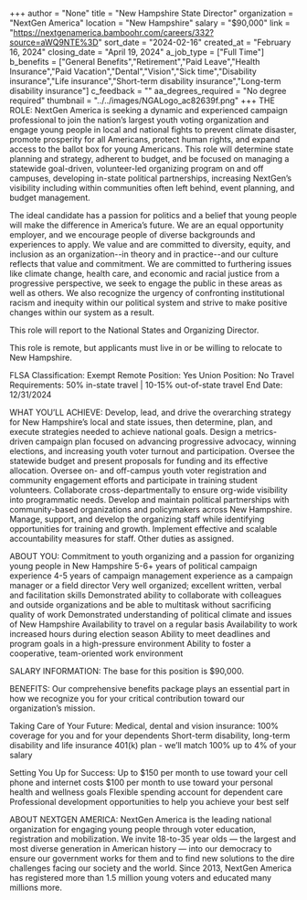 +++
author = "None"
title = "New Hampshire State Director"
organization = "NextGen America"
location = "New Hampshire"
salary = "$90,000"
link = "https://nextgenamerica.bamboohr.com/careers/332?source=aWQ9NTE%3D"
sort_date = "2024-02-16"
created_at = "February 16, 2024"
closing_date = "April 19, 2024"
a_job_type = ["Full Time"]
b_benefits = ["General Benefits","Retirement","Paid Leave","Health Insurance","Paid Vacation","Dental","Vision","Sick time","Disability insurance","Life insurance","Short-term disability insurance","Long-term disability insurance"]
c_feedback = ""
aa_degrees_required = "No degree required"
thumbnail = "../../images/NGALogo_ac82639f.png"
+++
THE ROLE: 
NextGen America is seeking a dynamic and experienced campaign professional to join the nation’s largest youth voting organization and engage young people in local and national fights to prevent climate disaster, promote prosperity for all Americans, protect human rights, and expand access to the ballot box for young Americans. This role will determine state planning and strategy, adherent to budget, and be focused on managing a statewide goal-driven, volunteer-led organizing program on and off campuses, developing in-state political partnerships, increasing NextGen’s visibility including within communities often left behind, event planning, and budget management.

The ideal candidate has a passion for politics and a belief that young people will make the difference in America’s future. We are an equal opportunity employer, and we encourage people of diverse backgrounds and experiences to apply. We value and are committed to diversity, equity, and inclusion as an organization--in theory and in practice--and our culture reflects that value and commitment. We are committed to furthering issues like climate change, health care, and economic and racial justice from a progressive perspective, we seek to engage the public in these areas as well as others. We also recognize the urgency of confronting institutional racism and inequity within our political system and strive to make positive changes within our system as a result.

This role will report to the National States and Organizing Director. 

This role is remote, but applicants must live in or be willing to relocate to New Hampshire.

FLSA Classification: Exempt
Remote Position: Yes
Union Position: No
Travel Requirements: 50% in-state travel | 10-15% out-of-state travel
End Date: 12/31/2024


WHAT YOU’LL ACHIEVE:
Develop, lead, and drive the overarching strategy for New Hampshire’s local and state issues, then determine, plan, and execute strategies needed to achieve national goals.
Design a metrics-driven campaign plan focused on advancing progressive advocacy, winning elections, and increasing youth voter turnout and participation.
Oversee the statewide budget and present proposals for funding and its effective allocation. 
Oversee on- and off-campus youth voter registration and community engagement efforts and participate in training student volunteers.
Collaborate cross-departmentally to ensure org-wide visibility into programmatic needs.
Develop and maintain political partnerships with community-based organizations and policymakers across New Hampshire.
Manage, support, and develop the organizing staff while identifying opportunities for training and growth.
Implement effective and scalable accountability measures for staff.
Other duties as assigned.

ABOUT YOU:
Commitment to youth organizing and a passion for organizing young people in New Hampshire
5-6+ years of political campaign experience
4-5 years of campaign management experience as a campaign manager or a field director 
Very well organized; excellent written, verbal and facilitation skills
Demonstrated ability to collaborate with colleagues and outside organizations and be able to multitask without sacrificing quality of work
Demonstrated understanding of political climate and issues of New Hampshire
Availability to travel on a regular basis
Availability to work increased hours during election season
Ability to meet deadlines and program goals in a high-pressure environment
Ability to foster a cooperative, team-oriented work environment

SALARY INFORMATION:
The base for this position is $90,000. 

BENEFITS:
Our comprehensive benefits package plays an essential part in how we recognize you for your critical contribution toward our organization’s mission. 

Taking Care of Your Future: 
Medical, dental and vision insurance: 100% coverage for you and for your dependents
Short-term disability, long-term disability and life insurance
401(k) plan - we’ll match 100% up to 4% of your salary

Setting You Up for Success:
Up to $150 per month to use toward your cell phone and internet costs 
$100 per month to use toward your personal health and wellness goals
Flexible spending account for dependent care
Professional development opportunities to help you achieve your best self

ABOUT NEXTGEN AMERICA:
NextGen America is the leading national organization for engaging young people through voter education, registration and mobilization. We invite 18-to-35 year olds — the largest and most diverse generation in American history — into our democracy to ensure our government works for them and to find new solutions to the dire challenges facing our society and the world. Since 2013, NextGen America has registered more than 1.5 million young voters and educated many millions more.
